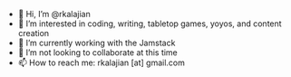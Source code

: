 - 👋 Hi, I’m @rkalajian
- 👀 I’m interested in coding, writing, tabletop games, yoyos, and content creation
- 🌱 I’m currently working with the Jamstack
- 💞️ I’m not looking to collaborate at this time
- 📫 How to reach me: rkalajian [at] gmail.com

<!---
rkalajian/rkalajian is a ✨ special ✨ repository because its `README.md` (this file) appears on your GitHub profile.
You can click the Preview link to take a look at your changes.
--->

